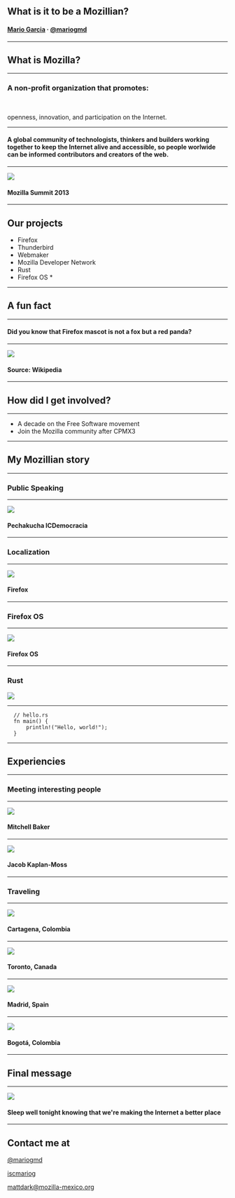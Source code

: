 ## What is it to be a Mozillian?

#### [Mario Garcia](http://mariog.xyz) · [@mariogmd](https://twitter.com/mariogmd)

---

## What is Mozilla?

----

### A non-profit organization that promotes:

<br>

<span class="fragment">openness</span><span class="fragment">, innovation</span><span class="fragment">, and participation on the Internet.</span>

<!-- .element: class="fragment" -->

----

#### A global community of technologists, thinkers and builders working together to keep the Internet alive and accessible, so people worlwide can be informed contributors and creators of the web.

----

![](img/summit.jpg)
#### Mozilla Summit 2013

---

## Our projects

- Firefox
- Thunderbird<!-- .element: class="fragment" -->
- Webmaker<!-- .element: class="fragment" -->
- Mozilla Developer Network<!-- .element: class="fragment" -->
- Rust<!-- .element: class="fragment" -->
- Firefox OS *<!-- .element: class="fragment" -->

---

## A fun fact

----

#### Did you know that Firefox mascot is not a fox but a red panda?

----

![](img/redpanda.JPG)
#### Source: Wikipedia

---

## How did I get involved?

----

- A decade on the Free Software movement
- Join the Mozilla community after CPMX3<!-- .element: class="fragment" -->

---

## My Mozillian story

----

### Public Speaking

----

![](img/pechakucha.jpg)
#### Pechakucha ICDemocracia

----

### Localization

----

![](img/firefox.jpg)
#### Firefox

----

### Firefox OS

----

![](img/launch-team.jpg)
#### Firefox OS

----

### Rust
![](img/rust.png)

----

```
  // hello.rs
  fn main() {
      println!("Hello, world!");
  }
```

---

## Experiencies

----

### Meeting interesting people

----

![](img/mitchell.jpg)
#### Mitchell Baker

----

![](img/django.jpg)
#### Jacob Kaplan-Moss

----

### Traveling

----

![](img/cartagena.JPG)
#### Cartagena, Colombia

----

![](img/toronto.jpg)
#### Toronto, Canada

----

![](img/madrid.jpg)
#### Madrid, Spain

----

![](img/bogota.jpg)
#### Bogotá, Colombia

---

## Final message

----

![](img/message.jpg)
#### Sleep well tonight knowing that we're making the Internet a better place

---

## Contact me at

[@mariogmd](https://twitter.com/mariogmd)

[iscmariog](https://fb.com/iscmariog)

mattdark@mozilla-mexico.org

